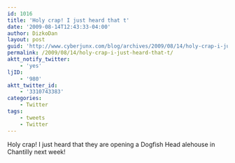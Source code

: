 ```yaml
---
id: 1016
title: 'Holy crap! I just heard that t'
date: '2009-08-14T12:43:33-04:00'
author: DizkoDan
layout: post
guid: 'http://www.cyberjunx.com/blog/archives/2009/08/14/holy-crap-i-just-heard-that-t/'
permalink: /2009/08/14/holy-crap-i-just-heard-that-t/
aktt_notify_twitter:
    - 'yes'
ljID:
    - '980'
aktt_twitter_id:
    - '3310743383'
categories:
    - Twitter
tags:
    - tweets
    - Twitter
---
```


Holy crap! I just heard that they are opening a Dogfish Head alehouse in Chantilly next week!